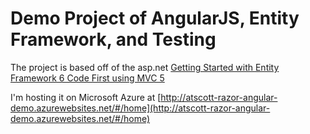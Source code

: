 Demo Project of AngularJS, Entity Framework, and Testing
========================================================

The project is based off of the asp.net [Getting Started with Entity Framework 6 Code First using MVC 5](http://www.asp.net/mvc/tutorials/getting-started-with-ef-using-mvc/creating-an-entity-framework-data-model-for-an-asp-net-mvc-application)

I'm hosting it on Microsoft Azure at [http://atscott-razor-angular-demo.azurewebsites.net/#/home](http://atscott-razor-angular-demo.azurewebsites.net/#/home)
